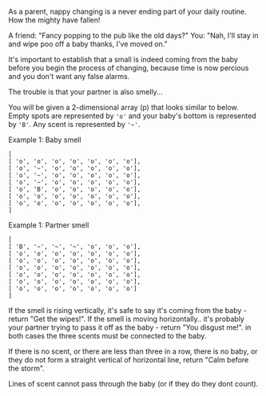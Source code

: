 As a parent, nappy changing is a never ending part of your daily routine. How the mighty have fallen! 

A friend: "Fancy popping to the pub like the old days?"
You: "Nah, I'll stay in and wipe poo off a baby thanks, I've moved on."

It's important to establish that a small is indeed coming from the baby before you begin the process of changing, because time is now percious and you don't want any false alarms.

The trouble is that your partner is also smelly... 

You will be given a 2-dimensional array (p) that looks similar to below. Empty spots are represented by `'o'` and your baby's bottom is represented by `'B'`. Any scent is represented by `'~'`.

Example 1: Baby smell
```
[
[ 'o', 'o', 'o', 'o', 'o', 'o', 'o'],
[ 'o', '~', 'o', 'o', 'o', 'o', 'o'],
[ 'o', '~', 'o', 'o', 'o', 'o', 'o'],
[ 'o', '~', 'o', 'o', 'o', 'o', 'o'],
[ 'o', 'B', 'o', 'o', 'o', 'o', 'o'],
[ 'o', 'o', 'o', 'o', 'o', 'o', 'o'],
[ 'o', 'o', 'o', 'o', 'o', 'o', 'o'],
]
```

Example 1: Partner smell
```
[
[ 'B', '~', '~', '~', 'o', 'o', 'o'],
[ 'o', 'o', 'o', 'o', 'o', 'o', 'o'],
[ 'o', 'o', 'o', 'o', 'o', 'o', 'o'],
[ 'o', 'o', 'o', 'o', 'o', 'o', 'o'],
[ 'o', 'o', 'o', 'o', 'o', 'o', 'o'],
[ 'o', 'o', 'o', 'o', 'o', 'o', 'o'],
[ 'o', 'o', 'o', 'o', 'o', 'o', 'o']
]
```

If the smell is rising vertically, it's safe to say it's coming from the baby - return "Get the wipes!". If the smell is moving horizontally.. it's probably your partner trying to pass it off as the baby - return "You disgust me!". in both cases the three scents must be connected to the baby.

If there is no scent, or there are less than three in a row, there is no baby, or they do not form a straight vertical of horizontal line, return "Calm before the storm".

Lines of scent cannot pass through the baby (or if they do they dont count).